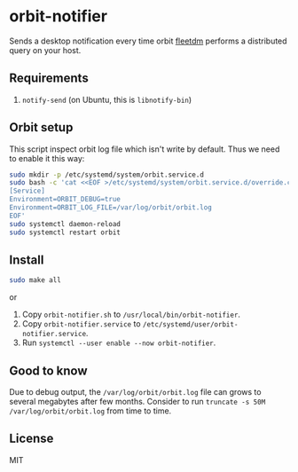 # orbit-notifier

Sends a desktop notification every time orbit [fleetdm](https://fleetdm.com/) performs a distributed query on your host.


## Requirements

1. `notify-send` (on Ubuntu, this is `libnotify-bin`)

## Orbit setup

This script inspect orbit log file which isn't write by default. Thus we need to enable it this way:

```sh
sudo mkdir -p /etc/systemd/system/orbit.service.d
sudo bash -c 'cat <<EOF >/etc/systemd/system/orbit.service.d/override.conf
[Service]
Environment=ORBIT_DEBUG=true
Environment=ORBIT_LOG_FILE=/var/log/orbit/orbit.log
EOF'
sudo systemctl daemon-reload
sudo systemctl restart orbit
```

## Install

```sh
sudo make all
```

or

1. Copy `orbit-notifier.sh` to `/usr/local/bin/orbit-notifier`.
1. Copy `orbit-notifier.service` to `/etc/systemd/user/orbit-notifier.service`.
1. Run `systemctl --user enable --now orbit-notifier`.

## Good to know

Due to debug output, the `/var/log/orbit/orbit.log` file can grows to several megabytes after few months. Consider to run `truncate -s 50M /var/log/orbit/orbit.log` from time to time.

## License

MIT
